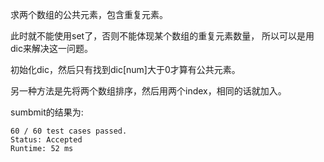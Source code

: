 求两个数组的公共元素，包含重复元素。

此时就不能使用set了，否则不能体现某个数组的重复元素数量，
所以可以是用dic来解决这一问题。

初始化dic，然后只有找到dic[num]大于0才算有公共元素。

另一种方法是先将两个数组排序，然后用两个index，相同的话就加入。

sumbmit的结果为:
```
60 / 60 test cases passed.
Status: Accepted
Runtime: 52 ms
```
